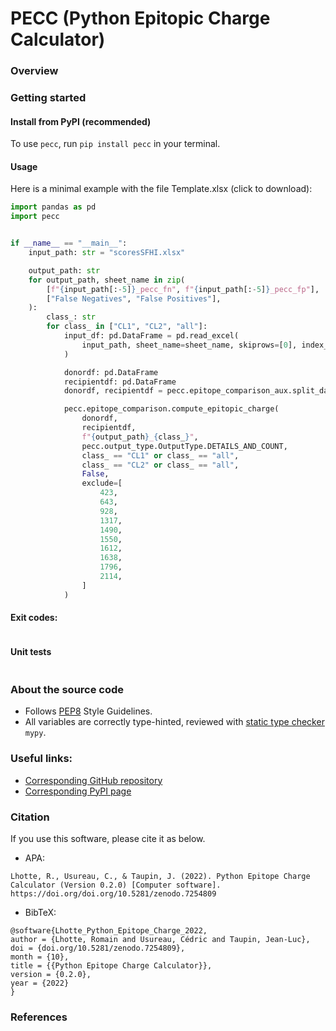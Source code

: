 # PECC (Python Epitopic Charge Calculator)

### Overview



### Getting started
#### Install from PyPI (recommended)
To use `pecc`, run `pip install pecc` in your terminal.


#### Usage
Here is a minimal example with the file Template.xlsx (click to download):
```py
import pandas as pd
import pecc


if __name__ == "__main__":
    input_path: str = "scoresSFHI.xlsx"

    output_path: str
    for output_path, sheet_name in zip(
        [f"{input_path[:-5]}_pecc_fn", f"{input_path[:-5]}_pecc_fp"],
        ["False Negatives", "False Positives"],
    ):
        class_: str
        for class_ in ["CL1", "CL2", "all"]:
            input_df: pd.DataFrame = pd.read_excel(
                input_path, sheet_name=sheet_name, skiprows=[0], index_col="Index"
            )

            donordf: pd.DataFrame
            recipientdf: pd.DataFrame
            donordf, recipientdf = pecc.epitope_comparison_aux.split_dataframe(input_df)

            pecc.epitope_comparison.compute_epitopic_charge(
                donordf,
                recipientdf,
                f"{output_path}_{class_}",
                pecc.output_type.OutputType.DETAILS_AND_COUNT,
                class_ == "CL1" or class_ == "all",
                class_ == "CL2" or class_ == "all",
                False,
                exclude=[
                    423,
                    643,
                    928,
                    1317,
                    1490,
                    1550,
                    1612,
                    1638,
                    1796,
                    2114,
                ]
            )
```

#### Exit codes:
```
```


#### Unit tests
```
```



### About the source code
- Follows [PEP8](https://peps.python.org/pep-0008/) Style Guidelines.
- All variables are correctly type-hinted, reviewed with [static type checker](https://mypy.readthedocs.io/en/stable/)
`mypy`.



### Useful links:
- [Corresponding GitHub repository](https://github.com/MICS-Lab/pecc)
- [Corresponding PyPI page]()



### Citation
If you use this software, please cite it as below.

- APA:
```
Lhotte, R., Usureau, C., & Taupin, J. (2022). Python Epitope Charge Calculator (Version 0.2.0) [Computer software].
https://doi.org/doi.org/10.5281/zenodo.7254809
```

- BibTeX:
```
@software{Lhotte_Python_Epitope_Charge_2022,
author = {Lhotte, Romain and Usureau, Cédric and Taupin, Jean-Luc},
doi = {doi.org/10.5281/zenodo.7254809},
month = {10},
title = {{Python Epitope Charge Calculator}},
version = {0.2.0},
year = {2022}
}
```

### References
